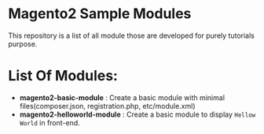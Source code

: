 # Magento2 Sample Modules

This repository is a list of all module those are developed for purely tutorials purpose.


# List Of Modules:
  - **magento2-basic-module**  : Create a basic module with minimal files(composer.json, registration.php, etc/module.xml)
  - **magento2-helloworld-module**  : Create a basic module to display `Hellow World` in front-end.

